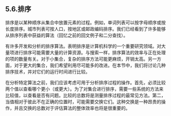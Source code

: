 ## 5.6.排序

排序是以某种顺序从集合中放置元素的过程。例如，单词列表可以按字母顺序或按长度排序。城市列表可按人口，按地区或邮政编码排序。我们已经看到了许多能够从排序列表中获益的算法（回忆之前的回文例子和二分查找）。

有许多开发和分析的排序算法。表明排序是计算机科学的一个重要研究领域。对大量项进行排序可能需要大量的计算资源。与搜索一样，排序算法的效率与正在处理的项的数量有关。对于小集合，复杂的排序方法可能更麻烦，开销太高。另一方面，对于更大的集合，我们希望利用尽可能多的改进。在本节中，我们将讨论几种排序技术，并对它们的运行时间进行比较。

在分析特定算法之前，我们应该考虑可用于分析排序过程的操作。首先，必须比较两个值以查看哪个更小（或更大）。为了对集合进行排序，需要一些系统的方法来比较值，以查看是否有问题。比较的总数将是测量排序过程的最常见方法。第二，当值相对于彼此不在正确的位置时，可能需要交换它们。这种交换是一种昂贵的操作，并且交换的总数对于评估算法的整体效率也将是很重要的。

